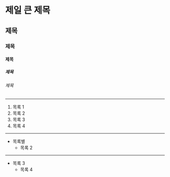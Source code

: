 # 제일 큰 제목
## 제목
### 제목
#### 제목
##### 제목
###### 제목

* * *

1. 목록 1
2. 목록 2
4. 목록 3
3. 목록 4

***

* 목록별
  * 목록 2

- - -

- 목록 3
  - 목록 4
